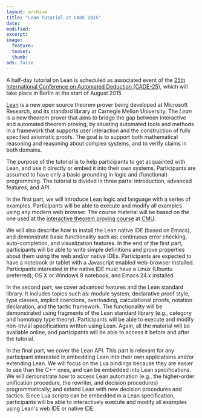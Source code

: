 ```yaml
---
layout: archive
title: "Lean Tutorial at CADE 2015"
date:
modified:
excerpt:
image:
  feature:
  teaser:
  thumb:
ads: false
---
```


A half-day tutorial on Lean is scheduled as associated event of the
[25th International Conference on Automated Deduction
(CADE-25)](http://conference.mi.fu-berlin.de/cade-25/wtc), which will
take place in Berlin at the start of August 2015.


[Lean]({{site.url}}/index) is a new open source theorem prover being
developed at Microsoft Research, and its standard library at Carnegie
Mellon University. The *Lean* is a new theorem prover that aims to
bridge the gap between interactive and automated theorem proving, by
situating automated tools and methods in a framework that supports
user interaction and the construction of fully specified axiomatic
proofs. The goal is to support both mathematical reasoning and
reasoning about complex systems, and to verify claims in both domains.

The purpose of the tutorial is to help participants to get acquainted
with Lean, and use it directly or embed it into their own systems.
Participants are assumed to have only a basic grounding in logic and
(functional) programming. The tutorial is divided in three parts:
introduction, advanced features, and API.

In the first part, we will introduce Lean logic and language with a
series of examples. Participants will be able to execute and modify
all examples using any modern web browser. The course material will be
based on the one used at the [interactive theorem proving
course](../tutorial/index.html) at
[CMU](http://www.cs.cmu.edu/~emc/15815-s15/syllabus.html).

We will also describe how to install the Lean native IDE (based on
Emacs), and demonstrate basic functionality such as: continuous error
checking, auto-completion, and visualization features. In the end of
the first part, participants will be able to write simple definitions
and prove properties about them using the web and/or native
IDEs. Participants are expected to have a notebook or tablet with a
Javascript enabled web-browser installed.  Participants interested in
the native IDE must have a Linux (Ubuntu preferred), OS X or Windows 8
notebook, and Emacs 24.x installed.

In the second part, we cover advanced features and the Lean
standard library.  It includes topics such as: module system,
declarative proof style, type classes, implicit coercions,
overloading, calculational proofs, notation declaration,
and the tactic framework. The
functionality will be demonstrated using fragments of the Lean standard
library (e.g., category and homotopy type theory). Participants will
be able to execute and modify non-trivial specifications written using
Lean. Again, all the material will be available online, and participants
will be able to access it before and after the tutorial.

In the final part, we cover the Lean API. This part is relevant
for any participant interested in embedding Lean into their own
applications and/or extending Lean. We will focus on the Lua bindings
because they are easier to use than the C++ ones, and can be embedded
into Lean specifications. We will demonstrate how to access Lean
automation (e.g., the higher-order unification procedure, the rewriter,
and decision procedures) programmatically; and extend Lean with
new decision procedures and tactics. Since Lua scripts can be embedded
in a Lean specification, participants will be able to interactively
execute and modify all examples using Lean's web IDE or native IDE.
